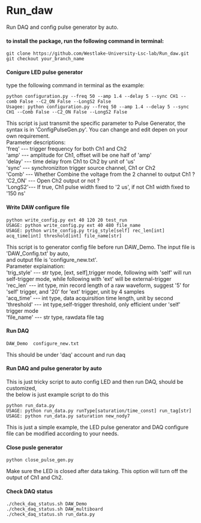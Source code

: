 # Run_daw

Run DAQ and config pulse generator by auto.

#### to install the package, run the following command in terminal:

```
git clone https://github.com/Westlake-University-Lsc-lab/Run_daw.git
git checkout your_branch_name
```

#### Conigure LED pulse generator

type the following command in terminal as the example:

```
python configuration.py --freq 50 --amp 1.4 --delay 5 --sync CH1 --comb False --C2_ON False --LongS2 False
Usagee: python configuration.py --freq 50 --amp 1.4 --delay 5 --sync CH1 --Comb False --C2_ON False --LongS2 False
```
This script is just transmit the specific parameter to Pulse Generator, the syntax is in 'ConfigPulseGen.py'.
You can change and edit depen on your own requirement.  
Parameter descriptions:  
'freq'  --- trigger frequency for both Ch1 and Ch2  
'amp'   --- amplitude for Ch1, offset will be one half of 'amp'  
'delay' --- time delay from Ch1 to Ch2 by unit of 'us'  
'sync'  --- synchroniziton trigger source channel, Ch1 or Ch2   
'Comb'  --- Whether Combine the voltage from the 2 channel to output Ch1 ?  
'C2_ON' --- Open Ch2 output or not ?  
'LongS2'--- If true, Ch1 pulse width fixed to '2 us', if not Ch1 width fixed to '150 ns'  


#### Write DAW configure file

```
python write_config.py ext 40 120 20 test_run
USAGE: python write_config.py ext 40 480 file_name
USAGE: python write_config.py trig_style[self] rec_len[int] acq_time[int] threshold[int] file_name[str]
```
This script is to generator config file before run DAW_Demo. The input file is 'DAW_Config.txt' by auto,  
and output file is 'configure_new.txt'.  
Parameter explaination:  
'trig_style' --- str type, [ext, self],trigger mode, following with 'self' will run self-trigger mode,
	     	 while following with 'ext' will be external-trigger  
'rec_len'    --- int type, min record length of a raw waveform, suggest '5' for 'self' trigger,
	     	 and '20' for 'ext' trigger, unit by 4 samples  
'acq_time'   --- int type, data acquirsition time length, unit by second  
'threshold'  --- int type,self-trigger threshold, only efficient under 'self' trigger mode  
'file_name'  --- str type, rawdata file tag  


#### Run DAQ

```
DAW_Demo  configure_new.txt
```
This should be under 'daq' account and run daq


#### Run DAQ and pulse generator by auto

This is just tricky script to auto config LED and then run DAQ, should be customized,  
the below is just example script to do this
```
python run_data.py
USAGE: python run_data.py runType[saturation/time_const] run_tag[str]
USAGE: python run_data.py saturation new_nody7
```

This is just a simple example, the LED pulse generator and DAQ configure file
can be modified according to your needs.

#### Close pusle generator

```
python close_pulse_gen.py
```
Make sure the LED is closed after data taking.
This option will turn off the output of Ch1 and Ch2.

#### Check DAQ status
```
./check_daq_status.sh DAW_Demo
./check_daq_status.sh DAW_multiboard
./check_daq_status.sh run_data.py
```
